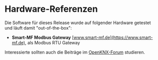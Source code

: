 <!-- Contents of this file can be copied to HTML by Markdown: Copy to HTML extension -->
# Hardware-Referenzen

Die Software für dieses Release wurde auf folgender Hardware getestet und läuft damit "out-of-the-box":

* **Smart-MF Modbus Gateway** [www.smart-mf.de](https://www.smart-mf.de), als Modbus RTU Gateway

Interessierte sollten auch die Beiträge im [OpenKNX-Forum](https://knx-user-forum.de/forum/projektforen/openknx) studieren.

